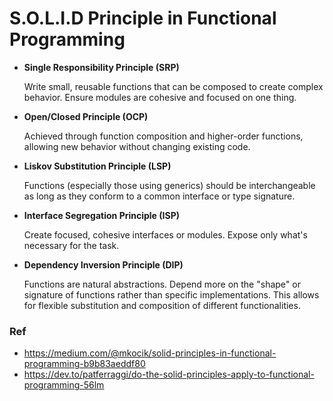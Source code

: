 # S.O.L.I.D Principle in Functional Programming

- **Single Responsibility Principle (SRP)**

    Write small, reusable functions that can be composed to create complex behavior. Ensure modules are cohesive and focused on one thing.

- **Open/Closed Principle (OCP)**

    Achieved through function composition and higher-order functions, allowing new behavior without changing existing code.

- **Liskov Substitution Principle (LSP)**

    Functions (especially those using generics) should be interchangeable as long as they conform to a common interface or type signature.

- **Interface Segregation Principle (ISP)**

    Create focused, cohesive interfaces or modules. Expose only what's necessary for the task.

- **Dependency Inversion Principle (DIP)**

    Functions are natural abstractions. Depend more on the "shape" or signature of functions rather than specific implementations. This allows for flexible substitution and composition of different functionalities.


### Ref
- https://medium.com/@mkocik/solid-principles-in-functional-programming-b9b83aeddf80
- https://dev.to/patferraggi/do-the-solid-principles-apply-to-functional-programming-56lm